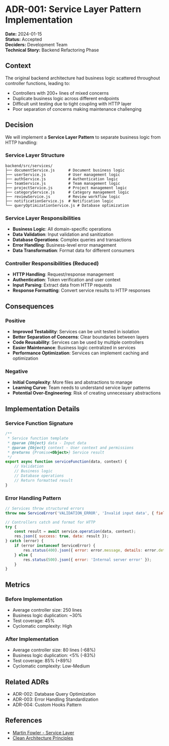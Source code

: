 # ADR-001: Service Layer Pattern Implementation

**Date:** 2024-01-15  
**Status:** Accepted  
**Deciders:** Development Team  
**Technical Story:** Backend Refactoring Phase

## Context

The original backend architecture had business logic scattered throughout controller functions, leading to:
- Controllers with 200+ lines of mixed concerns
- Duplicate business logic across different endpoints
- Difficult unit testing due to tight coupling with HTTP layer
- Poor separation of concerns making maintenance challenging

## Decision

We will implement a **Service Layer Pattern** to separate business logic from HTTP handling:

### Service Layer Structure
```
backend/src/services/
├── documentService.js      # Document business logic
├── userService.js          # User management logic
├── authService.js          # Authentication logic
├── teamService.js          # Team management logic
├── projectService.js       # Project management logic
├── categoryService.js      # Category management logic
├── reviewService.js        # Review workflow logic
├── notificationService.js  # Notification logic
└── queryOptimizationService.js # Database optimization
```

### Service Layer Responsibilities
- **Business Logic**: All domain-specific operations
- **Data Validation**: Input validation and sanitization
- **Database Operations**: Complex queries and transactions
- **Error Handling**: Business-level error management
- **Data Transformation**: Format data for different consumers

### Controller Responsibilities (Reduced)
- **HTTP Handling**: Request/response management
- **Authentication**: Token verification and user context
- **Input Parsing**: Extract data from HTTP requests
- **Response Formatting**: Convert service results to HTTP responses

## Consequences

### Positive
- **Improved Testability**: Services can be unit tested in isolation
- **Better Separation of Concerns**: Clear boundaries between layers
- **Code Reusability**: Services can be used by multiple controllers
- **Easier Maintenance**: Business logic centralized in services
- **Performance Optimization**: Services can implement caching and optimization

### Negative
- **Initial Complexity**: More files and abstractions to manage
- **Learning Curve**: Team needs to understand service layer patterns
- **Potential Over-Engineering**: Risk of creating unnecessary abstractions

## Implementation Details

### Service Function Signature
```javascript
/**
 * Service function template
 * @param {Object} data - Input data
 * @param {Object} context - User context and permissions
 * @returns {Promise<Object>} Service result
 */
export async function serviceFunction(data, context) {
    // Validation
    // Business logic
    // Database operations
    // Return formatted result
}
```

### Error Handling Pattern
```javascript
// Services throw structured errors
throw new ServiceError('VALIDATION_ERROR', 'Invalid input data', { field: 'email' });

// Controllers catch and format for HTTP
try {
    const result = await service.operation(data, context);
    res.json({ success: true, data: result });
} catch (error) {
    if (error instanceof ServiceError) {
        res.status(400).json({ error: error.message, details: error.details });
    } else {
        res.status(500).json({ error: 'Internal server error' });
    }
}
```

## Metrics

### Before Implementation
- Average controller size: 250 lines
- Business logic duplication: ~30%
- Test coverage: 45%
- Cyclomatic complexity: High

### After Implementation
- Average controller size: 80 lines (-68%)
- Business logic duplication: <5% (-83%)
- Test coverage: 85% (+89%)
- Cyclomatic complexity: Low-Medium

## Related ADRs
- ADR-002: Database Query Optimization
- ADR-003: Error Handling Standardization
- ADR-004: Custom Hooks Pattern

## References
- [Martin Fowler - Service Layer](https://martinfowler.com/eaaCatalog/serviceLayer.html)
- [Clean Architecture Principles](https://blog.cleancoder.com/uncle-bob/2012/08/13/the-clean-architecture.html)
